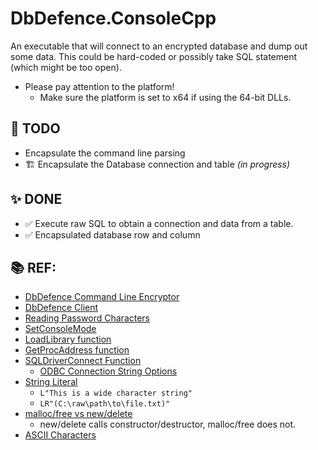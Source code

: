 ﻿# DbDefence.ConsoleCpp

An executable that will connect to an encrypted database and dump out some data. This could be hard-coded
or possibly take SQL statement (which might be too open).

* Please pay attention to the platform!
  * Make sure the platform is set to x64 if using the 64-bit DLLs.


## 🤞 TODO
  
* Encapsulate the command line parsing
* 🏗️ Encapsulate the Database connection and table *(in progress)*

## ✨ DONE

* ✅ Execute raw SQL to obtain a connection and data from a table.
* ✅ Encapsulated database row and column

## 📚 REF:

* [DbDefence Command Line Encryptor](https://www.database-encryption.com/support/dbdefence-documentation/using-cmdline.html)
* [DbDefence Client](https://www.database-encryption.com/support/dbdefence-documentation/bclient.html)
* [Reading Password Characters](https://stackoverflow.com/questions/1413445/reading-a-password-from-stdcin)
* [SetConsoleMode](https://docs.microsoft.com/en-us/windows/console/setconsolemode)
* [LoadLibrary function](https://docs.microsoft.com/en-us/windows/win32/api/libloaderapi/nf-libloaderapi-loadlibrarya)
* [GetProcAddress function](https://docs.microsoft.com/en-us/windows/win32/api/libloaderapi/nf-libloaderapi-getprocaddress)
* [SQLDriverConnect Function](https://docs.microsoft.com/en-us/sql/odbc/reference/syntax/sqldriverconnect-function?view=sql-server-ver15)
  * [ODBC Connection String Options](https://docs.microsoft.com/en-us/dotnet/api/system.data.odbc.odbcconnection.connectionstring?view=dotnet-plat-ext-5.0)
* [String Literal](https://en.cppreference.com/w/cpp/language/string_literal)
  * `L"This is a wide character string"`
  * `LR"(C:\raw\path\to\file.txt)"`
* [malloc/free vs new/delete](https://www.geeksforgeeks.org/new-vs-malloc-and-free-vs-delete-in-c/)
  * new/delete calls constructor/destructor, malloc/free does not.
* [ASCII Characters](https://www.asciihex.com/)